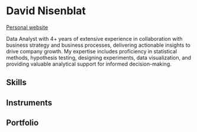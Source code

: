 # David Nisenblat
[Personal website](https://data.nisenblat.com/)

Data Analyst with 4+ years of extensive experience in collaboration with business strategy and business processes, delivering actionable insights to drive company growth. My expertise includes proficiency in statistical methods, hypothesis testing, designing experiments, data visualization, and providing valuable analytical support for informed decision-making.
## Skills
## Instruments
## Portfolio

